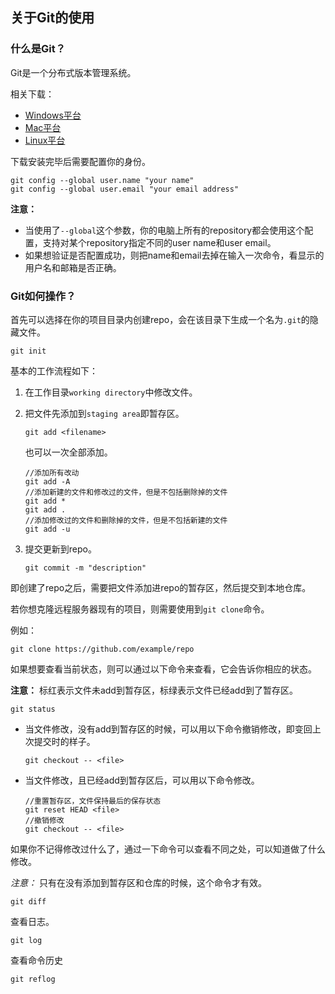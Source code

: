 ## 关于Git的使用

### 什么是Git？

Git是一个分布式版本管理系统。

相关下载：

- [Windows平台](https://git-for-windows.github.io/)
- [Mac平台](https://book.git-scm.com/download/mac)
- [Linux平台](https://book.git-scm.com/download/linux)

下载安装完毕后需要配置你的身份。

```git
git config --global user.name "your name"
git config --global user.email "your email address"
```

**注意：**

- 当使用了`--global`这个参数，你的电脑上所有的repository都会使用这个配置，支持对某个repository指定不同的user name和user email。
- 如果想验证是否配置成功，则把name和email去掉在输入一次命令，看显示的用户名和邮箱是否正确。

### Git如何操作？

首先可以选择在你的项目目录内创建repo，会在该目录下生成一个名为`.git`的隐藏文件。

```git
git init
```

基本的工作流程如下：

1. 在工作目录`working directory`中修改文件。

2. 把文件先添加到`staging area`即暂存区。

   ```git
   git add <filename>
   ```

   也可以一次全部添加。

   ```git
   //添加所有改动
   git add -A
   //添加新建的文件和修改过的文件，但是不包括删除掉的文件
   git add *
   git add .
   //添加修改过的文件和删除掉的文件，但是不包括新建的文件
   git add -u
   ```

3. 提交更新到repo。

   ```git
   git commit -m "description"
   ```

即创建了repo之后，需要把文件添加进repo的暂存区，然后提交到本地仓库。

若你想克隆远程服务器现有的项目，则需要使用到`git clone`命令。

例如：

```git
git clone https://github.com/example/repo
```

如果想要查看当前状态，则可以通过以下命令来查看，它会告诉你相应的状态。

**注意：** 标红表示文件未add到暂存区，标绿表示文件已经add到了暂存区。

```git
git status
```

- 当文件修改，没有add到暂存区的时候，可以用以下命令撤销修改，即变回上次提交时的样子。

  ```git
  git checkout -- <file>
  ```

- 当文件修改，且已经add到暂存区后，可以用以下命令修改。

  ```git
  //重置暂存区，文件保持最后的保存状态
  git reset HEAD <file>
  //撤销修改
  git checkout -- <file>
  ```

如果你不记得修改过什么了，通过一下命令可以查看不同之处，可以知道做了什么修改。

*注意：* 只有在没有添加到暂存区和仓库的时候，这个命令才有效。

```git
git diff
```

查看日志。

```git
git log
```

查看命令历史

```git
git reflog
```

